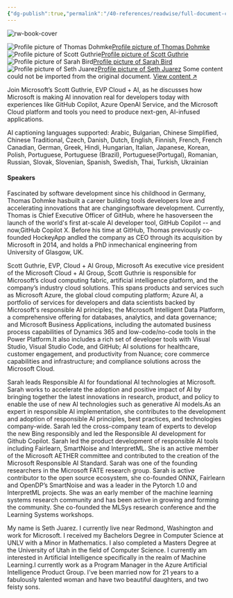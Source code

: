 ```yaml
---
{"dg-publish":true,"permalink":"/40-references/readwise/full-document-contents/next-generation-ai-for-developers-with-the-microsoft-cloud/","tags":["rw/articles"]}
---
```


![rw-book-cover](https://eventtools.event.microsoft.com/build2023/FY23_Build2023_Phase01_Metadata_Thumbnail_1200X630.png)

![Profile picture of Thomas Dohmke](https://stepasstmsescwstus2.blob.core.windows.net/photos/build23/1d3113e0-fa00-40c8-9a7f-3a66148f5f7c.png?sv=2016-05-31&sr=b&sig=qi%2FqYwcGBLkeF%2F4%2B0F3RmEMk95a3xVDxO7ZjIfcpDKM%3D&st=2023-05-22T19%3A53%3A42Z&se=2025-05-21T19%3A54%3A42Z&sp=r)[Profile picture of Thomas Dohmke](https://build.microsoft.com/en-US/speakers/fa85724f-b4bd-48bf-8400-b8bd3f5bbd99?source=/sessions/b1445158-aff5-44e8-b336-e1550770f028)
![Profile picture of Scott Guthrie](https://cmscdn.event.microsoft.com/build23/registrant/photo/43940806-ac87-4c4f-85ab-e71960863445/dbc5e9ab-fd51-4406-b05a-b49c6eac0279/SCOTTGU%20(1).png?sv=2018-03-28&sr=b&sig=ZzEewOZASw%2FSfjuDGhEfz9xFRMxYdN75FAA1lJSiu%2Fg%3D&st=2023-04-13T23%3A02%3A46Z&se=2024-04-13T23%3A03%3A46Z&sp=r)[Profile picture of Scott Guthrie](https://build.microsoft.com/en-US/speakers/c05d9baf-0923-4206-98a9-ece9713ad3ac?source=/sessions/b1445158-aff5-44e8-b336-e1550770f028)
![Profile picture of Sarah Bird](https://1948msbuild2023msesc.blob.core.windows.net/31494avatar/r/173a9e4d0cffd05df2f9cb12d8675305819047ee7f1a200a578d8aa67f99d74f/biggest.png?sv=2014-02-14&sr=c&si=avatarUpload&sig=z6MiNYTh0yFoa%2FcxgsZjJpHxKda2%2FM%2FN7z5tzB%2FyYYE%3D)[Profile picture of Sarah Bird](https://build.microsoft.com/en-US/speakers/2fac38d0-eda9-4774-aa41-ad0260a7b9cb?source=/sessions/b1445158-aff5-44e8-b336-e1550770f028)
![Profile picture of Seth Juarez](https://1948msbuild2023msesc.blob.core.windows.net/31494avatar/r/29a2e628cea6ae36664c6a10eaae4f9c53c57f4e2423d21eb739d8b0423a56f3/biggest.png?sv=2014-02-14&sr=c&si=avatarUpload&sig=z6MiNYTh0yFoa%2FcxgsZjJpHxKda2%2FM%2FN7z5tzB%2FyYYE%3D)[Profile picture of Seth Juarez](https://build.microsoft.com/en-US/speakers/b91f581f-1a07-4b21-a945-346d7fe892f0?source=/sessions/b1445158-aff5-44e8-b336-e1550770f028)
Some content could not be imported from the original document. [View content ↗](https://medius.microsoft.com/Embed/video-nc/834928d3-7a72-4363-8339-491267966d79?referrer=Microsoft+Build-%2Fen-US%2Fsessions%2Fb1445158-aff5-44e8-b336-e1550770f028&mhid=microsoft&uid=3e8d26ca-ced1-4645-ae0e-19657b4b0815&loc=en-us&uc=1) 

Join Microsoft’s Scott Guthrie, EVP Cloud + AI, as he discusses how Microsoft is making AI innovation real for developers today with experiences like GitHub Copilot, Azure OpenAI Service, and the Microsoft Cloud platform and tools you need to produce next-gen, AI-infused applications.

AI captioning languages supported: Arabic, Bulgarian, Chinese Simplified, Chinese Traditional, Czech, Danish, Dutch, English, Finnish, French, French Canadian, German, Greek, Hindi, Hungarian, Italian, Japanese, Korean, Polish, Portuguese, Portuguese (Brazil), Portuguese(Portugal), Romanian, Russian, Slovak, Slovenian, Spanish, Swedish, Thai, Turkish, Ukrainian

#### Speakers

Fascinated by software development since his childhood in Germany, Thomas Dohmke hasbuilt a career building tools developers love and accelerating innovations that are changingsoftware development. Currently, Thomas is Chief Executive Officer of GitHub, where he hasoverseen the launch of the world's first at-scale AI developer tool, GitHub Copilot -- and now,GitHub Copilot X. Before his time at GitHub, Thomas previously co-founded HockeyApp andled the company as CEO through its acquisition by Microsoft in 2014, and holds a PhD inmechanical engineering from University of Glasgow, UK.

Scott Guthrie, EVP, Cloud + AI Group, Microsoft As executive vice president of the Microsoft Cloud + AI Group, Scott Guthrie is responsible for Microsoft’s cloud computing fabric, artificial intelligence platform, and the company’s industry cloud solutions. This spans products and services such as Microsoft Azure, the global cloud computing platform; Azure AI, a portfolio of services for developers and data scientists backed by Microsoft's responsible AI principles; the Microsoft Intelligent Data Platform, a comprehensive offering for databases, analytics, and data governance; and Microsoft Business Applications, including the automated business process capabilities of Dynamics 365 and low-code/no-code tools in the Power Platform.It also includes a rich set of developer tools with Visual Studio, Visual Studio Code, and GitHub; AI solutions for healthcare, customer engagement, and productivity from Nuance; core commerce capabilities and infrastructure; and compliance solutions across the Microsoft Cloud.

Sarah leads Responsible AI for foundational AI technologies at Microsoft. Sarah works to accelerate the adoption and positive impact of AI by bringing together the latest innovations in research, product, and policy to enable the use of new AI technologies such as generative AI models.As an expert in responsible AI implementation, she contributes to the development and adoption of responsible AI principles, best practices, and technologies company-wide. Sarah led the cross-company team of experts to develop the new Bing responsibly and led the Responsible AI development for Github Copilot. Sarah led the product development of responsible AI tools including Fairlearn, SmartNoise and InterpretML. She is an active member of the Microsoft AETHER committee and contributed to the creation of the Microsoft Responsible AI Standard. Sarah was one of the founding researchers in the Microsoft FATE research group. Sarah is active contributor to the open source ecosystem, she co-founded ONNX, Fairlearn and OpenDP’s SmartNoise and was a leader in the Pytorch 1.0 and InterpretML projects. She was an early member of the machine learning systems research community and has been active in growing and forming the community. She co-founded the MLSys research conference and the Learning Systems workshops.

My name is Seth Juarez. I currently live near Redmond, Washington and work for Microsoft. I received my Bachelors Degree in Computer Science at UNLV with a Minor in Mathematics. I also completed a Masters Degree at the University of Utah in the field of Computer Science. I currently am interested in Artificial Intelligence specifically in the realm of Machine Learning.I currently work as a Program Manager in the Azure Artificial Intelligence Product Group. I’ve been married now for 21 years to a fabulously talented woman and have two beautiful daughters, and two feisty sons.
